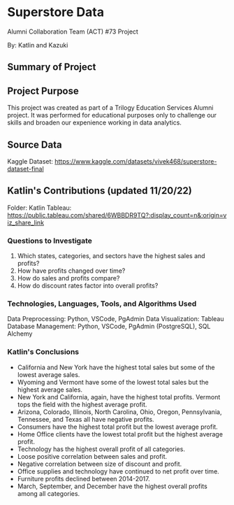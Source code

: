 # Superstore Data
Alumni Collaboration Team (ACT) #73 Project

By: Katlin and Kazuki

## Summary of Project

## Project Purpose
This project was created as part of a Trilogy Education Services Alumni project. It was performed for educational purposes only to challenge our skills and broaden our expenience working in data analytics. 

## Source Data
Kaggle Dataset: https://www.kaggle.com/datasets/vivek468/superstore-dataset-final

## Katlin's Contributions (updated 11/20/22)
Folder: Katlin
Tableau: https://public.tableau.com/shared/6WBBDR9TQ?:display_count=n&:origin=viz_share_link

### Questions to Investigate
1. Which states, categories, and sectors have the highest sales and profits?
2. How have profits changed over time?
3. How do sales and profits compare?
4. How do discount rates factor into overall profits?

### Technologies, Languages, Tools, and Algorithms Used
Data Preprocessing: Python, VSCode, PgAdmin
Data Visualization: Tableau
Database Management: Python, VSCode, PgAdmin (PostgreSQL), SQL Alchemy

### Katlin's Conclusions
- California and New York have the highest total sales but some of the lowest average sales.  
- Wyoming and Vermont have some of the lowest total sales but the highest average sales.  
- New York and California, again, have the highest total profits. Vermont tops the field with the highest average profit.  
- Arizona, Colorado, Illinois, North Carolina, Ohio, Oregon, Pennsylvania, Tennessee, and Texas all have negative profits.
-  Consumers have the highest total profit but the lowest average profit.
- Home Office clients have the lowest total profit but the highest average profit.
- Technology has the highest overall profit of all categories.  
- Loose positive correlation between sales and profit.
- Negative correlation between size of discount and profit.
- Office supplies and technology have continued to net profit over time.
- Furniture profits declined between 2014-2017.
- March, September, and December have the highest overall profits among all categories.  




